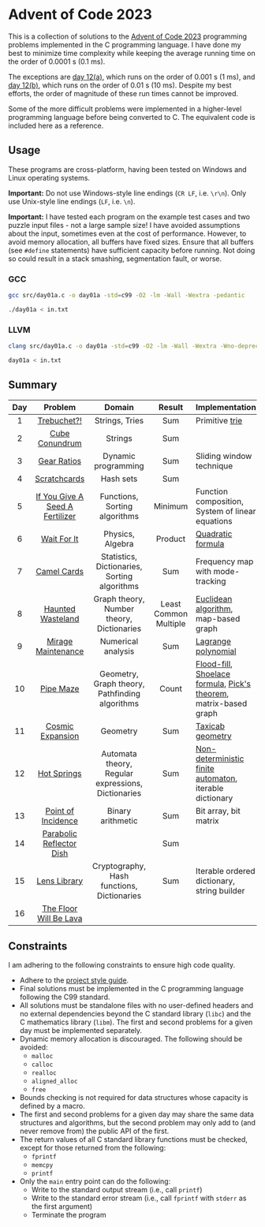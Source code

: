 # Advent of Code 2023

This is a collection of solutions to the
[Advent of Code 2023](https://adventofcode.com/2023) programming problems
implemented in the C programming language. I have done my best to minimize time
complexity while keeping the average running time on the order of 0.0001 s
(0.1 ms).

The exceptions are [day 12(a)](src/day12a.c), which runs on the order of
0.001 s (1 ms), and [day 12(b)](src/day12b.c), which runs on the order of 0.01 s
(10 ms). Despite my best efforts, the order of magnitude of these run times
cannot be improved.

Some of the more difficult problems were implemented in a higher-level
programming language before being converted to C. The equivalent code is
included here as a reference.

## Usage

These programs are cross-platform, having been tested on Windows and Linux
operating systems.

**Important:** Do not use Windows-style line endings (`CR LF`, i.e. `\r\n`).
Only use Unix-style line endings (`LF`, i.e. `\n`).

**Important:** I have tested each program on the example test cases and two
puzzle input files - not a large sample size! I have avoided assumptions about
the input, sometimes even at the cost of performance. However, to avoid memory
allocation, all buffers have fixed sizes. Ensure that all buffers (see `#define`
statements) have sufficient capacity before running. Not doing so could result
in a stack smashing, segmentation fault, or worse.

### GCC

```sh
gcc src/day01a.c -o day01a -std=c99 -O2 -lm -Wall -Wextra -pedantic

./day01a < in.txt
```

### LLVM

```sh
clang src/day01a.c -o day01a -std=c99 -O2 -lm -Wall -Wextra -Wno-deprecated-declarations -pedantic

day01a < in.txt
```

## Summary

|Day|Problem|Domain|Result|Implementation|
|:-:|:-----:|:----:|:----:|:-------|
| 1 |[Trebuchet?!](src/day01b.c)|Strings, Tries|Sum|Primitive [trie](https://en.wikipedia.org/wiki/Trie)|
| 2 |[Cube Conundrum](src/day02b.c)|Strings|Sum||
| 3 |[Gear Ratios](src/day03b.c)|Dynamic programming|Sum|Sliding window technique|
| 4 |[Scratchcards](src/day04b.c)|Hash sets|Sum||
| 5 |[If You Give A Seed A Fertilizer](src/day05b.c)|Functions, Sorting algorithms|Minimum|Function composition, System of linear equations|
| 6 |[Wait For It](src/day06b.c)|Physics, Algebra|Product|[Quadratic formula](https://en.wikipedia.org/wiki/Quadratic_formula)|
| 7 |[Camel Cards](src/day07b.c)|Statistics, Dictionaries, Sorting algorithms|Sum|Frequency map with mode-tracking|
| 8 |[Haunted Wasteland](src/day08b.c)|Graph theory, Number theory, Dictionaries|Least Common Multiple|[Euclidean algorithm](https://en.wikipedia.org/wiki/Euclidean_algorithm), map-based graph|
| 9 |[Mirage Maintenance](src/day09b.c)|Numerical analysis|Sum|[Lagrange polynomial](https://en.wikipedia.org/wiki/Lagrange_polynomial)|
| 10|[Pipe Maze](src/day10b.c)|Geometry, Graph theory, Pathfinding algorithms|Count|[Flood-fill](https://en.wikipedia.org/wiki/Flood_fill), [Shoelace formula](https://en.wikipedia.org/wiki/Shoelace_formula), [Pick\'s theorem](https://en.wikipedia.org/wiki/Pick%27s_theorem), matrix-based graph|
| 11|[Cosmic Expansion](src/day11b.c)|Geometry|Sum|[Taxicab geometry](https://en.wikipedia.org/wiki/Taxicab_geometry)|
| 12|[Hot Springs](src/day12b.c)|Automata theory, Regular expressions, Dictionaries|Sum|[Non-deterministic finite automaton](https://en.m.wikipedia.org/wiki/Nondeterministic_finite_automaton), iterable dictionary|
| 13|[Point of Incidence](src/day13b.c)|Binary arithmetic|Sum|Bit array, bit matrix|
| 14|[Parabolic Reflector Dish](src/day14b.c)||Sum||
| 15|[Lens Library](src/day15b.c)|Cryptography, Hash functions, Dictionaries|Sum|Iterable ordered dictionary, string builder|
| 16|[The Floor Will Be Lava](src/day16b.c)||||

## Constraints

I am adhering to the following constraints to ensure high code quality.

- Adhere to the [project style guide](cstyle.md).
- Final solutions must be implemented in the C programming language following 
the C99 standard.
- All solutions must be standalone files with no user-defined headers and no 
external dependencies beyond the C standard library (`libc`) and the C 
mathematics library (`libm`). The first and second problems for a given day must 
be implemented separately.
- Dynamic memory allocation is discouraged. The following should be avoided:
  - `malloc`
  - `calloc`
  - `realloc`
  - `aligned_alloc`
  - `free`
- Bounds checking is not required for data structures whose capacity is defined
by a macro.
- The first and second problems for a given day may share the same data
structures and algorithms, but the second problem may only add to (and never
remove from) the public API of the first.
- The return values of all C standard library functions must be checked, except
for those returned from the following:
  - `fprintf`
  - `memcpy`
  - `printf`
- Only the `main` entry point can do the following:
  - Write to the standard output stream (i.e., call `printf`)
  - Write to the standard error stream (i.e., call `fprintf` with `stderr` as
  the first argument)
  - Terminate the program
